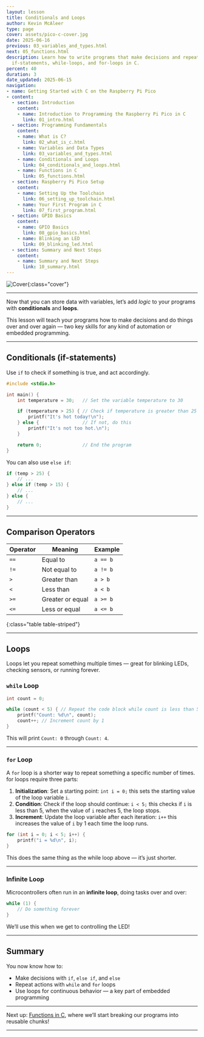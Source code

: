 ```yaml
---
layout: lesson
title: Conditionals and Loops
author: Kevin McAleer
type: page
cover: assets/pico-c-cover.jpg
date: 2025-06-16
previous: 03_variables_and_types.html
next: 05_functions.html
description: Learn how to write programs that make decisions and repeat actions using
  if-statements, while-loops, and for-loops in C.
percent: 40
duration: 3
date_updated: 2025-06-15
navigation:
- name: Getting Started with C on the Raspberry Pi Pico
- content:
  - section: Introduction
    content:
    - name: Introduction to Programming the Raspberry Pi Pico in C
      link: 01_intro.html
  - section: Programming Fundamentals
    content:
    - name: What is C?
      link: 02_what_is_c.html
    - name: Variables and Data Types
      link: 03_variables_and_types.html
    - name: Conditionals and Loops
      link: 04_conditionals_and_loops.html
    - name: Functions in C
      link: 05_functions.html
  - section: Raspberry Pi Pico Setup
    content:
    - name: Setting Up the Toolchain
      link: 06_setting_up_toolchain.html
    - name: Your First Program in C
      link: 07_first_program.html
  - section: GPIO Basics
    content:
    - name: GPIO Basics
      link: 08_gpio_basics.html
    - name: Blinking an LED
      link: 09_blinking_led.html
  - section: Summary and Next Steps
    content:
    - name: Summary and Next Steps
      link: 10_summary.html
---
```



![Cover](assets/pico-c-cover.jpg){:class="cover"}

---

Now that you can store data with variables, let’s add _logic_ to your programs with **conditionals** and **loops**.

This lesson will teach your programs how to make decisions and do things over and over again — two key skills for any kind of automation or embedded programming.

---

## Conditionals (if-statements)

Use `if` to check if something is true, and act accordingly.

```c
#include <stdio.h>

int main() {
    int temperature = 30;   // Set the variable temperature to 30

    if (temperature > 25) { // Check if temperature is greater than 25
        printf("It's hot today!\n"); 
    } else {                // If not, do this
        printf("It's not too hot.\n");
    }

    return 0;               // End the program
}
```

You can also use `else if`:

```c
if (temp > 25) {
    // ...
} else if (temp > 15) {
    // ...
} else {
    // ...
}
```

---

## Comparison Operators

| Operator | Meaning          | Example  |
| -------- | ---------------- | -------- |
| `==`     | Equal to         | `a == b` |
| `!=`     | Not equal to     | `a != b` |
| `>`      | Greater than     | `a > b`  |
| `<`      | Less than        | `a < b`  |
| `>=`     | Greater or equal | `a >= b` |
| `<=`     | Less or equal    | `a <= b` |
{:class="table table-striped"}

---

## Loops

Loops let you repeat something multiple times — great for blinking LEDs, checking sensors, or running forever.

### `while` Loop

```c
int count = 0;

while (count < 5) { // Repeat the code block while count is less than 5
    printf("Count: %d\n", count);
    count++; // Increment count by 1
}
```

This will print `Count: 0` through `Count: 4`.

---

### `for` Loop

A `for` loop is a shorter way to repeat something a specific number of times. for loops require three parts:

1. **Initialization**: Set a starting point: `int i = 0;` this sets the starting value of the loop variable `i`.
2. **Condition**: Check if the loop should continue: `i < 5;` this checks if `i` is less than 5, when the value of `i` reaches 5, the loop stops.
3. **Increment**: Update the loop variable after each iteration: `i++` this increases the value of `i` by 1 each time the loop runs.

```c
for (int i = 0; i < 5; i++) {
    printf("i = %d\n", i);
}
```

This does the same thing as the while loop above — it’s just shorter.

---

### Infinite Loop

Microcontrollers often run in an **infinite loop**, doing tasks over and over:

```c
while (1) {
    // Do something forever
}
```

We’ll use this when we get to controlling the LED!

---

## Summary

You now know how to:

* Make decisions with `if`, `else if`, and `else`
* Repeat actions with `while` and `for` loops
* Use loops for continuous behavior — a key part of embedded programming

---

Next up: [Functions in C](05_functions), where we’ll start breaking our programs into reusable chunks!

---
